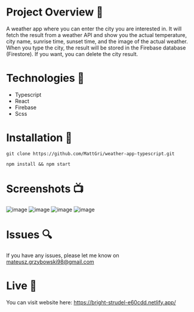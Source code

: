 # Project Overview  🎉
A weather app where you can enter the city you are interested in. It will fetch the result from a weather API and show you the actual temperature, city name, sunrise time, sunset time, and the image of the actual weather. When you type the city, the result will be stored in the Firebase database (Firestore). If you want, you can delete the city result.


# Technologies 🔧
* Typescript
* React
* Firebase
* Scss

# Installation 💾

`git clone https://github.com/MattGri/weather-app-typescript.git`

`npm install && npm start`

# Screenshots 📺
![image](https://user-images.githubusercontent.com/61913031/180980960-d2cc5dd0-5cb6-40db-967e-1f9480ba0c1e.png)
![image](https://user-images.githubusercontent.com/61913031/180981016-270b9e0e-9b30-4f9a-ac63-2bb56283672d.png)
![image](https://user-images.githubusercontent.com/61913031/180981047-2c43523e-4f4c-4ed7-a3c9-70be3523c4d4.png)
![image](https://user-images.githubusercontent.com/61913031/180981097-fff0b9e7-efdb-4483-ac64-dad179e9e8b2.png)

# Issues 🔍
 
 If you have any issues, please let me know on mateusz.grzybowski98@gmail.com

# Live 📍
You can visit website here: https://bright-strudel-e60cdd.netlify.app/
